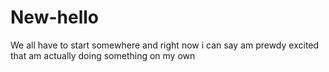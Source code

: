 # New-hello
We all have to start somewhere and right now i can say am prewdy excited that am actually doing something on my own 
